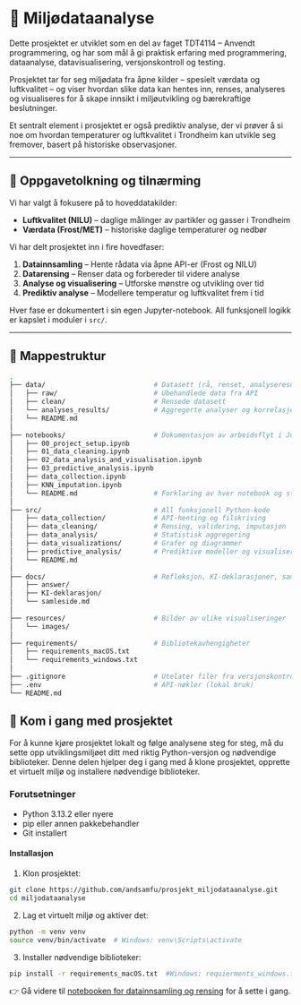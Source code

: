 # 🌳 Miljødataanalyse

Dette prosjektet er utviklet som en del av faget TDT4114 – Anvendt programmering, og har som mål å gi praktisk erfaring med programmering, dataanalyse, datavisualisering, versjonskontroll og testing.

Prosjektet tar for seg miljødata fra åpne kilder – spesielt værdata og luftkvalitet – og viser hvordan slike data kan hentes inn, renses, analyseres og visualiseres for å skape innsikt i miljøutvikling og bærekraftige beslutninger.

Et sentralt element i prosjektet er også prediktiv analyse, der vi prøver å si noe om hvordan temperaturer og luftkvalitet i Trondheim kan utvikle seg fremover, basert på historiske observasjoner.



---

## 📖 Oppgavetolkning og tilnærming

Vi har valgt å fokusere på to hoveddatakilder:

- **Luftkvalitet (NILU)** – daglige målinger av partikler og gasser i Trondheim
- **Værdata (Frost/MET)** – historiske daglige temperaturer og nedbør

Vi har delt prosjektet inn i fire hovedfaser:

1. **Datainnsamling** – Hente rådata via åpne API-er (Frost og NILU)
2. **Datarensing** – Renser data og forbereder til videre analyse
3. **Analyse og visualisering** – Utforske mønstre og utvikling over tid
4. **Prediktiv analyse** – Modellere temperatur og luftkvalitet frem i tid

Hver fase er dokumentert i sin egen Jupyter-notebook. All funksjonell logikk er kapslet i moduler i `src/`.

---

## 🧱 Mappestruktur

```bash
.
├── data/                           # Datasett (rå, renset, analyseresultater)
│   ├── raw/                        # Ubehandlede data fra API
│   ├── clean/                      # Rensede datasett
│   └── analyses_results/           # Aggregerte analyser og korrelasjoner
│   └── README.md                  
│
├── notebooks/                      # Dokumentasjon av arbeidsflyt i Jupyter
│   ├── 00_project_setup.ipynb
│   ├── 01_data_cleaning.ipynb
│   ├── 02_data_analysis_and_visualisation.ipynb
│   ├── 03_predictive_analysis.ipynb
│   ├── data_collection.ipynb
│   ├── KNN_imputation.ipynb
│   └── README.md                   # Forklaring av hver notebook og struktur
│
├── src/                            # All funksjonell Python-kode
│   ├── data_collection/            # API-henting og filskriving
│   ├── data_cleaning/              # Rensing, validering, imputasjon
│   ├── data_analysis/              # Statistisk aggregering
│   ├── data_visualizations/        # Grafer og diagrammer
│   ├── predictive_analysis/        # Prediktive modeller og visualisering
│   └── README.md                  
│
├── docs/                           # Refleksjon, KI-deklarasjoner, samleside
│   ├── answer/
│   ├── KI-deklarasjon/
│   └── samleside.md
│
├── resources/                      # Bilder av ulike visualiseringer
│   └── images/
│
├── requirements/                   # Bibliotekavhengigheter
│   ├── requirements_macOS.txt
│   └── requirements_windows.txt
│
├── .gitignore                      # Utelater filer fra versjonskontroll
├── .env                            # API-nøkler (lokal bruk)
└── README.md
```

## 🚀 Kom i gang med prosjektet

For å kunne kjøre prosjektet lokalt og følge analysene steg for steg, må du sette opp utviklingsmiljøet ditt med riktig Python-versjon og nødvendige biblioteker. Denne delen hjelper deg i gang med å klone prosjektet, opprette et virtuelt miljø og installere nødvendige biblioteker.

### Forutsetninger
- Python 3.13.2 eller nyere
- pip eller annen pakkebehandler
- Git installert

#### Installasjon

1. Klon prosjektet:
```bash
git clone https://github.com/andsamfu/prosjekt_miljodataanalyse.git
cd miljodataanalyse
```

2. Lag et virtuelt miljø og aktiver det:
```bash
python -m venv venv
source venv/bin/activate  # Windows: venv\Scripts\activate
```

3. Installer nødvendige biblioteker:
```bash
pip install -r requirements_macOS.txt  #Windows: requierments_windows.txt
```


👉 Gå videre til [notebooken for datainnsamling og rensing](notebooks/00_project_setup.ipynb) for å sette i gang.



